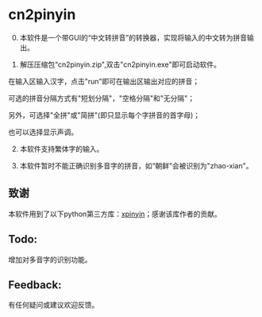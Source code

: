 # **cn2pinyin**

0. 本软件是一个带GUI的“中文转拼音”的转换器，实现将输入的中文转为拼音输出。

1. 解压压缩包“cn2pinyin.zip",双击"cn2pinyin.exe"即可启动软件。

在输入区输入汉字，点击"run"即可在输出区输出对应的拼音；

可选的拼音分隔方式有"短划分隔"，"空格分隔"和"无分隔"；

另外，可选择"全拼"或"简拼"(即只显示每个字拼音的首字母)；

也可以选择显示声调。

2. 本软件支持繁体字的输入。

3. 本软件暂时不能正确识别多音字的拼音，如“朝鲜”会被识别为"zhao-xian"。

## 致谢
本软件用到了以下python第三方库：[xpinyin](https://github.com/lxneng/xpinyin)；感谢该库作者的贡献。

## Todo:
增加对多音字的识别功能。

## Feedback:
有任何疑问或建议欢迎反馈。



